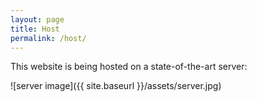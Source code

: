 ```yaml
---
layout: page
title: Host
permalink: /host/
---
```


This website is being hosted on a state-of-the-art server:

![server image]({{ site.baseurl }}/assets/server.jpg)
